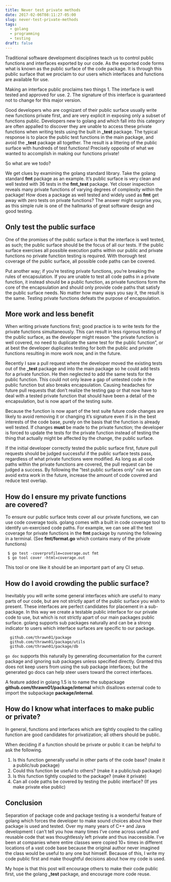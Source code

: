 ```yaml
---
title: Never test private methods
date: 2017-02-06T08:11:27-05:00
slug: never-test-private-methods
tags:
  - golang
  - programming
  - testing
draft: false
---
```


Traditional software development disciplines teach us to control public
functions and interfaces exported by our code. As the exported code forms what
is known as the public surface of the code package. It is through this public
surface that we proclaim to our users which interfaces and functions are
available for use.
<!--more-->

Making an interface public proclaims two things
    1. The interface is well tested and approved for use.
    2. The signature of this interface is guaranteed not to change for this major version.

Good developers who are cognizant of their public surface usually write new
functions private first, and are very explicit in exposing only a subset of
functions public. Developers new to golang and which fall into this category
are often appalled to discover they are unable to access these private
functions when writing tests using the built in **_test** package. The typical
response is to place the public test functions in the main package, and avoid
the **_test** package all together. The result is a littering of the public surface
with hundreds of test functions! Precisely opposite of what we wanted to
accomplish in making our functions private!

So what are we todo?

We get clues by examining the golang standard library. Take the golang standard
**fmt** package as an example. It’s public surface is very clean and well tested
with 36 tests in the **fmt_test** package. Yet closer inspection reveals many
private functions of varying degrees of complexity within the package! How does
a package as well tested and widely used as **fmt** get away with zero tests on
private functions? The answer might surprise you, as this simple rule is one of
the hallmarks of great software design and good testing.

## Only test the public surface
One of the promises of the public surface is that the interface is well tested,
as such; the public surface should be the focus of all our tests. If the public
surface exercises all possible execution paths within our public and private
functions no private function testing is required. With thorough test coverage
of the public surface, all possible code paths can be covered.

Put another way; if you’re testing private functions, you’re breaking the rules
of encapsulation. If you are unable to test all code paths in a private
function, it instead should be a public function, as private functions form the
core of the encapsulation and should only provide code paths that satisfy the
public surface needs. No matter how many ways you say it, the result is the
same. Testing private functions defeats the purpose of encapsulation.

## More work and less benefit
When writing private functions first; good practice is to write tests for the
private functions simultaneously. This can result in less rigorous testing of
the public surface, as the developer might reason “the private function is well
covered, no need to duplicate the same test for the public function”, or at
best the developer duplicates testing for both the public and private functions
resulting in more work now, and in the future.

Recently I saw a pull request where the developer moved the existing tests out
of the **_test** package and into the main package so he could add tests for a
private function. He then neglected to add the same tests for the public
function. This could not only leave a gap of untested code in the public
function but also breaks encapsulation. Causing headaches for future pull
requests that don’t realize the testing gap or that now have to deal with a
tested private function that should have been a detail of the encapsulation,
but is now apart of the testing suite.

Because the function is now apart of the test suite future code changes are
likely to avoid removing it or changing it’s signature even if is in the best
interests of the code base, purely on the basis that the function is already
well tested. If changes **must** be made to the private function; the developer is
forced to update the tests for the private function instead of testing the
thing that actually might be affected by the change, the public surface.

If the initial developer correctly tested the public surface first, future pull
requests should be judged successful if the public surface tests pass,
regardless of what private functions were modified. As long as all code paths
within the private functions are covered, the pull request can be judged a
success. By following the “test public surfaces only” rule we can avoid extra
work in the future, increase the amount of code covered and reduce test
overlap.

## How do I ensure my private functions are covered?
To ensure our public surface tests cover all our private functions, we can use
code coverage tools. golang comes with a built in code coverage tool to
identify un-exercised code paths. For example, we can see all the test coverage
for private functions in the **fmt** package by running the following in a
terminal. (See **fmt/format.go** which contains many of the private functions)

```
 $ go test -coverprofile=coverage.out fmt
 $ go tool cover -html=coverage.out
```

This tool or one like it should be an important part of any CI setup.

## How do I avoid crowding the public surface?
Inevitably you will write some general interfaces which are useful to many
parts of our code, but are not strictly apart of the public surface you wish to
present. These interfaces are perfect candidates for placement in a
sub-package. In this way we create a testable public interface for our private
code to use, but which is not strictly apart of our main packages public
surface. golang supports sub packages naturally and can be a strong indicator
to users which interface surfaces are specific to our package.

```
  github.com/thrawn01/package
  github.com/thrawn01/package/utils
  github.com/thrawn01/package/db
```

`go doc` supports this naturally by generating documentation for the current
package and ignoring sub packages unless specified directly. Granted this does
not keep users from using the sub package interfaces; but the generated go docs
can help steer users toward the correct interfaces.

A feature added in golang 1.5 is to name the subpackage
**github.com/thrawn01/package/internal** which disallows external code to
import the subpackage **package/internal**.

## How do I know what interfaces to make public or private?
In general, functions and interfaces which are tightly coupled to the calling
function are good candidates for privatization; all others should be public.

When deciding if a function should be private or public it can be helpful to ask the following.

 1. Is this function generally useful in other parts of the code base? (make it a public/sub package)
 2. Could this function be useful to others? (make it a public/sub package)
 3. Is this function tightly coupled to the package? (make it private)
 4. Can all code paths be covered by testing the public interface? (If yes make private else public)

## Conclusion
Separation of package code and package testing is a wonderful feature of golang
which forces the developer to make sound choices about how their package is
used and tested. Over my many years of C++ and Java development I can’t tell
you how many times I’ve come across useful and reusable code that was
thoughtlessly left private and thus inaccessible. I’ve been at companies where
entire classes were copied 10+ times in different locations of a vast code base
because the original author never imagined the class would be useful to any one
but himself. Because of this, I write my code public first and make thoughtful
decisions about how my code is used.

My hope is that this post will encourage others to make their code public
first, use the golang **_test** package, and encourage more code reuse.